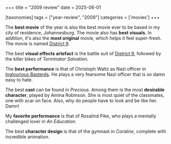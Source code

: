 +++
title = "2009 review"
date = 2025-06-01

[taxonomies]
tags = ["year-review", "2009"]
categories = ['movies']
+++


The __best movie__ of the year is also the best movie ever to be based
in my city of residence, Johannesburg.
The movie also has __best visuals__.
In addition, it's also the __most original__ movie, which helps it feel super-fresh.
The movie is named [District 9].

The best __visual effects artefact__ is the battle suit of [District 9],
followed by the killer bikes of _Terminator Salvation_.

The __best performance__ is that of Christoph Waltz as Nazi officer
in [Inglourious Basterds].
He plays a very fearsome Nazi officer that is so damn easy to hate.

The best __cast__ can be found in _Precious_.
Among them is the most __desirable character__, played by Amina Robinson.
She is most quiet of the classmates, one with scar on face.
Also, why do people have to look and be like her. Damn!

My __favorite performance__ is that of Rosalind Pike,
who plays a mentally challenged lover in _An Education_.

The best __character design__ is that of the gymnast in _Coraline_,
complete with incredible animation.

[District 9]: @/district-9.md
[Inglourious Basterds]: @/inglourious-basterds.md

